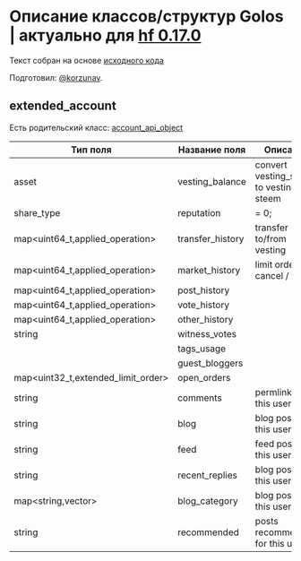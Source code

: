 # Описание классов/структур Golos | актуально для [hf 0.17.0](https://github.com/GolosChain/golos/releases/tag/v0.17.0)
Текст собран на основе [исходного кода](https://github.com/GolosChain/golos/tree/master/plugins/database_api/include/golos/plugins/database_api/state.hpp)

Подготовил: [@korzunav](https://golos.io/@korzunav).

## extended_account

Есть родительский класс: [account_api_object](account_api_object.md)

|Тип поля|Название поля|Описание|
|--------|-------------|--------|
|asset|vesting_balance|convert vesting_shares to vesting steem|
|share_type|reputation|= 0;|
|map<uint64_t,applied_operation>|transfer_history|transfer to/from vesting|
|map<uint64_t,applied_operation>|market_history|limit order / cancel / fill|
|map<uint64_t,applied_operation>|post_history||
|map<uint64_t,applied_operation>|vote_history||
|map<uint64_t,applied_operation>|other_history||
|string|witness_votes||
||tags_usage||
||guest_bloggers||
|map<uint32_t,extended_limit_order>|open_orders||
|string|comments|permlinks for this user|
|string|blog|blog posts for this user|
|string|feed|feed posts for this user|
|string|recent_replies|blog posts for this user|
|map<string,vector<string>>|blog_category|blog posts for this user|
|string|recommended|posts recommened for this user|
